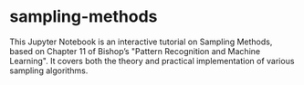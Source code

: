 # sampling-methods
This Jupyter Notebook is an interactive tutorial on Sampling Methods, based on Chapter 11 of Bishop’s "Pattern Recognition and Machine Learning". It covers both the theory and practical implementation of various sampling algorithms.     
